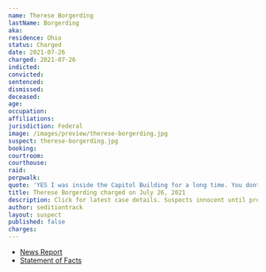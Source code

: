 ```yaml
---
name: Therese Borgerding
lastName: Borgerding
aka:
residence: Ohio
status: Charged
date: 2021-07-26
charged: 2021-07-26
indicted:
convicted:
sentenced:
dismissed:
deceased:
age:
occupation:
affiliations:
jurisdiction: Federal
image: /images/preview/therese-borgerding.jpg
suspect: therese-borgerding.jpg
booking:
courtroom:
courthouse:
raid:
perpwalk:
quote: 'YES I was inside the Capitol Building for a long time. You dont [sic] know The Truth what really happened'
title: Therese Borgerding charged on July 26, 2021
description: Click for latest case details. Suspects innocent until proven guilty.
author: seditiontrack
layout: suspect
published: false
charges:
---
```

- [News Report](https://www.daytondailynews.com/crime/fbi-arrests-englewood-man-piqua-woman-in-us-capitol-siege/5F6DZFU6YVGDHIQECDLII7IOSY/)
- [Statement of Facts](https://www.justice.gov/usao-dc/case-multi-defendant/file/1417571/download)
